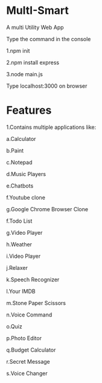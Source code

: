# MultI-Smart
A multi Utility Web App

Type the command in the console


1.npm init


2.npm install express


3.node main.js


Type localhost:3000 on browser


# Features


1.Contains multiple applications like:


a.Calculator


b.Paint


c.Notepad


d.Music Players


e.Chatbots


f.Youtube clone


g.Google Chrome Browser Clone


f.Todo List


g.Video Player


h.Weather


i.Video Player


j.Relaxer


k.Speech Recognizer


l.Your IMDB


m.Stone Paper Scissors


n.Voice Command


o.Quiz


p.Photo Editor


q.Budget Calculator


r.Secret Message


s.Voice Changer
